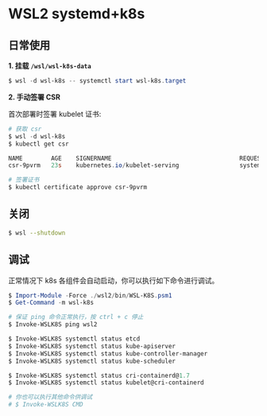 # WSL2 systemd+k8s

## 日常使用

**1. 挂载 `/wsl/wsl-k8s-data`**

```powershell
$ wsl -d wsl-k8s -- systemctl start wsl-k8s.target
```

**2. 手动签署 CSR**

首次部署时签署 kubelet 证书:

```powershell
# 获取 csr
$ wsl -d wsl-k8s
$ kubectl get csr

NAME        AGE    SIGNERNAME                                    REQUESTOR           CONDITION
csr-9pvrm   23s    kubernetes.io/kubelet-serving                 system:node:wsl2    Pending

# 签署证书
$ kubectl certificate approve csr-9pvrm
```

## 关闭

```bash
$ wsl --shutdown
```

## 调试

正常情况下 k8s 各组件会自动启动，你可以执行如下命令进行调试。

```powershell
$ Import-Module -Force ./wsl2/bin/WSL-K8S.psm1
$ Get-Command -m wsl-k8s

# 保证 ping 命令正常执行，按 ctrl + c 停止
$ Invoke-WSLK8S ping wsl2

$ Invoke-WSLK8S systemctl status etcd
$ Invoke-WSLK8S systemctl status kube-apiserver
$ Invoke-WSLK8S systemctl status kube-controller-manager
$ Invoke-WSLK8S systemctl status kube-scheduler

$ Invoke-WSLK8S systemctl status cri-containerd@1.7
$ Invoke-WSLK8S systemctl status kubelet@cri-containerd

# 你也可以执行其他命令供调试
# $ Invoke-WSLK8S CMD
```
